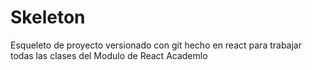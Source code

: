 # Skeleton

Esqueleto de proyecto versionado con git hecho en react para trabajar todas las clases del Modulo de React Academlo
